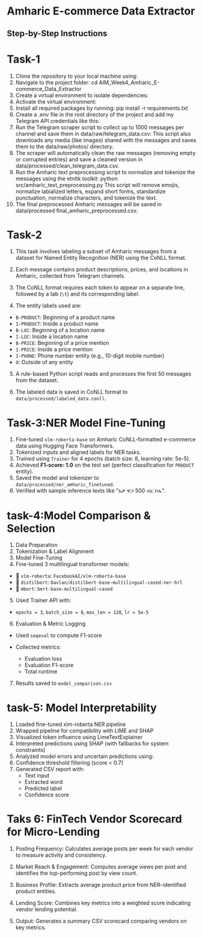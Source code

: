 # Amharic E-commerce Data Extractor
## Step-by-Step Instructions
# Task-1
1.	Clone the repository to your local machine using:
2.	Navigate to the project folder:
cd AIM_Week4_Amharic_E-commerce_Data_Extractor
3.	Create a virtual environment to isolate dependencies:
4.	Activate the virtual environment:
5.	Install all required packages by running:
pip install -r requirements.txt
6.	Create a .env file in the root directory of the project and add my Telegram API credentials like this:
7.	Run the Telegram scraper script to collect up to 1000 messages per channel and save them in data/raw/telegram_data.csv:
This script also downloads any media (like images) shared with the messages and saves them to the data/raw/photos/ directory.
8.	The scraper will automatically clean the raw messages (removing empty or corrupted entries) and save a cleaned version in data/processed/clean_telegram_data.csv.
9.	Run the Amharic text preprocessing script to normalize and tokenize the messages using the etnltk toolkit:
   python src/amharic_text_preprocessing.py
This script will remove emojis, normalize labialized letters, expand short forms, standardize punctuation, normalize characters, and tokenize the text.
10.	The final preprocessed Amharic messages will be saved in data/processed final_amharic_preprocessed.csv.

# Task-2

1. This task involves labeling a subset of Amharic messages from a dataset for Named Entity Recognition (NER) using the CoNLL format.

2. Each message contains product descriptions, prices, and locations in Amharic, collected from Telegram channels.

3. The CoNLL format requires each token to appear on a separate line, followed by a tab (`\t`) and its corresponding label.

4. The entity labels used are:

  * `B-PRODUCT`: Beginning of a product name
  * `I-PRODUCT`: Inside a product name
  * `B-LOC`: Beginning of a location name
  * `I-LOC`: Inside a location name
  * `B-PRICE`: Beginning of a price mention
  * `I-PRICE`: Inside a price mention
  * `I-PHONE`: Phone number entity (e.g., 10-digit mobile number)
  * `O`: Outside of any entity

5. A rule-based Python script reads and processes the first 50 messages from the dataset.

6. The labeled data is saved in CoNLL format to `data/processed/labeled_data.conll`.

# Task-3:NER Model Fine-Tuning 

1. Fine-tuned `xlm-roberta-base` on Amharic CoNLL-formatted e-commerce data using Hugging Face Transformers.
2. Tokenized inputs and aligned labels for NER tasks.
3. Trained using `Trainer` for 4 epochs (batch size: 8, learning rate: 5e-5).
4. Achieved **F1-score: 1.0** on the test set (perfect classification for `PRODUCT` entity).
5. Saved the model and tokenizer to `data/processed/ner_amharic_finetuned`.
6. Verified with sample inference texts like “እቃ ዋጋ 500 ብር ቦሌ”.

# task-4:Model Comparison & Selection
1. Data Preparation
2. Tokenization & Label Alignment
3. Model Fine-Tuning
4. Fine-tuned 3 multilingual transformer models:

  * 🔹 `xlm-roberta`: `FacebookAI/xlm-roberta-base`
  * 🔹 `distilbert`: `Davlan/distilbert-base-multilingual-cased-ner-hrl`
  * 🔹 `mbert`: `bert-base-multilingual-cased`
5. Used Trainer API with:

  * `epochs = 3`, `batch_size = 8`, `max_len = 128`, `lr = 5e-5`

6. Evaluation & Metric Logging

  * Used `seqeval` to compute F1-score
  * Collected metrics:

      * Evaluation loss
      * Evaluation F1-score
      * Total runtime
7. Results saved to `model_comparison.csv`

# task-5: Model Interpretability

1. Loaded fine-tuned xlm-roberta NER pipeline
2. Wrapped pipeline for compatibility with LIME and SHAP
3. Visualized token influence using LimeTextExplainer
4. Interpreted predictions using SHAP (with fallbacks for system constraints)
5. Analyzed model errors and uncertain predictions using:
6. Confidence threshold filtering (score < 0.7)
7. Generated CSV report with:
    - Text input
    - Extracted word
    - Predicted label
    - Confidence score

# Taks 6: FinTech Vendor Scorecard for Micro-Lending

1. Posting Frequency: Calculates average posts per week for each vendor to measure activity and consistency.

2. Market Reach & Engagement: Computes average views per post and identifies the top-performing post by view count.

3. Business Profile: Extracts average product price from NER-identified product entities.

4. Lending Score: Combines key metrics into a weighted score indicating vendor lending potential.

5. Output: Generates a summary CSV scorecard comparing vendors on key metrics.
